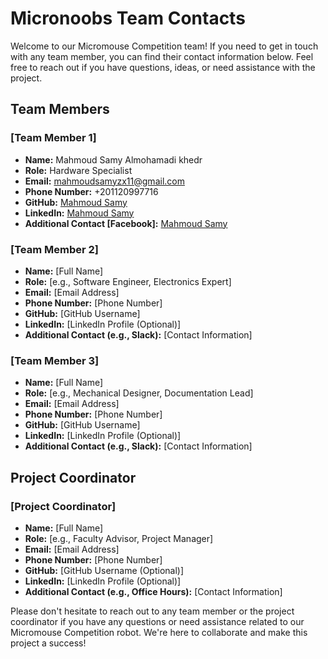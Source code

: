 # Micronoobs Team Contacts

Welcome to our Micromouse Competition team! If you need to get in touch with any team member, you can find their contact information below. Feel free to reach out if you have questions, ideas, or need assistance with the project.

## Team Members

### [Team Member 1]

- **Name:** Mahmoud Samy Almohamadi khedr
- **Role:** Hardware Specialist
- **Email:** mahmoudsamyzx11@gmail.com
- **Phone Number:** +201120997716
- **GitHub:** [Mahmoud Samy](https://github.com/MahmoudSamy511)
- **LinkedIn:** [Mahmoud Samy](https://www.linkedin.com/in/mahmoud-samy-519986125)
- **Additional Contact [Facebook]:** [Mahmoud Samy](https://www.facebook.com/7oda.samy.72/)

### [Team Member 2]

- **Name:** [Full Name]
- **Role:** [e.g., Software Engineer, Electronics Expert]
- **Email:** [Email Address]
- **Phone Number:** [Phone Number]
- **GitHub:** [GitHub Username]
- **LinkedIn:** [LinkedIn Profile (Optional)]
- **Additional Contact (e.g., Slack):** [Contact Information]

### [Team Member 3]

- **Name:** [Full Name]
- **Role:** [e.g., Mechanical Designer, Documentation Lead]
- **Email:** [Email Address]
- **Phone Number:** [Phone Number]
- **GitHub:** [GitHub Username]
- **LinkedIn:** [LinkedIn Profile (Optional)]
- **Additional Contact (e.g., Slack):** [Contact Information]

## Project Coordinator

### [Project Coordinator]

- **Name:** [Full Name]
- **Role:** [e.g., Faculty Advisor, Project Manager]
- **Email:** [Email Address]
- **Phone Number:** [Phone Number]
- **GitHub:** [GitHub Username (Optional)]
- **LinkedIn:** [LinkedIn Profile (Optional)]
- **Additional Contact (e.g., Office Hours):** [Contact Information]

Please don't hesitate to reach out to any team member or the project coordinator if you have any questions or need assistance related to our Micromouse Competition robot. We're here to collaborate and make this project a success!
